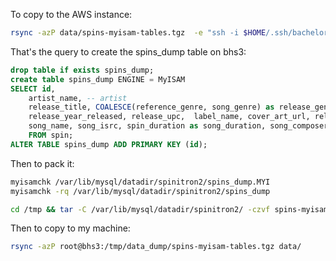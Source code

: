 To copy to the AWS instance:
```bash
rsync -azP data/spins-myisam-tables.tgz  -e "ssh -i $HOME/.ssh/bachelor-search.pem" ec2-user@ec2-52-57-141-175.eu-central-1.compute.amazonaws.com:/home/ec2-user/bachelor-search/data/
```

That's the query to create the spins_dump table on bhs3:

```sql
drop table if exists spins_dump;
create table spins_dump ENGINE = MyISAM 
SELECT id, 
    artist_name, -- artist
    release_title, COALESCE(reference_genre, song_genre) as release_genre, release_variuos_artists as release_various_artists, 
    release_year_released, release_upc,  label_name, cover_art_url, release_medium, -- release
    song_name, song_isrc, spin_duration as song_duration, song_composer, spin_timestamp -- song
    FROM spin;
ALTER TABLE spins_dump ADD PRIMARY KEY (id);
```

Then to pack it:

```bash
myisamchk /var/lib/mysql/datadir/spinitron2/spins_dump.MYI
myisamchk -rq /var/lib/mysql/datadir/spinitron2/spins_dump

cd /tmp && tar -C /var/lib/mysql/datadir/spinitron2/ -czvf spins-myisam-tables.tgz /var/lib/mysql/datadir/spinitron2/spins_dump*
```

Then to copy to my machine:

```bash
rsync -azP root@bhs3:/tmp/data_dump/spins-myisam-tables.tgz data/
```
